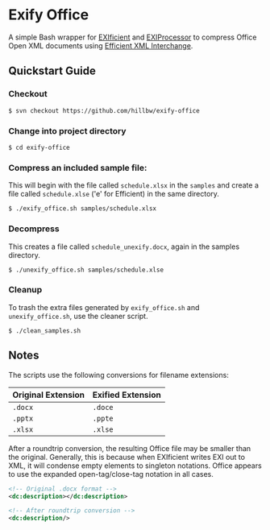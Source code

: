 # Exify Office
A simple Bash wrapper for [EXIficient](http://sourceforge.net/projects/exificient/) and [EXIProcessor](http://sourceforge.net/projects/exiprocessor/) to compress Office Open XML documents using [Efficient XML Interchange](http://www.w3.org/TR/2014/REC-exi-20140211/).

## Quickstart Guide

### Checkout

```
$ svn checkout https://github.com/hillbw/exify-office
```

### Change into project directory

```
$ cd exify-office
```

### Compress an included sample file:

This will begin with the file called `schedule.xlsx` in the `samples` and create a file called `schedule.xlse` ('e' for Efficient) in the same directory.

```
$ ./exify_office.sh samples/schedule.xlsx
```

### Decompress

This creates a file called `schedule_unexify.docx`, again in the samples directory.

```
$ ./unexify_office.sh samples/schedule.xlse
```

### Cleanup

To trash the extra files generated by `exify_office.sh` and `unexify_office.sh`, use the cleaner script.

```
$ ./clean_samples.sh
```

## Notes

The scripts use the following conversions for filename extensions:

| Original Extension | Exified Extension |
|--------------------|-------------------|
| `.docx`            | `.doce`           |
| `.pptx`            | `.ppte`           |
| `.xlsx`            | `.xlse`           |

After a roundtrip conversion, the resulting Office file may be smaller than the original. Generally, this is because when EXIficient writes EXI out to XML, it will condense empty elements to singleton notations. Office appears to use the expanded open-tag/close-tag notation in all cases.

```xml
<!-- Original .docx format -->
<dc:description></dc:description>

<!-- After roundtrip conversion -->
<dc:description/>
```